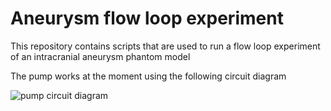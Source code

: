 # Aneurysm flow loop experiment
This repository contains scripts that are used to run a flow loop experiment of an intracranial aneurysm phantom model

The pump works at the moment using the following circuit diagram

![pump circuit diagram](https://github.com/sanjivdg/aneurysm-flow-loop/pump_electric_circuit_diagram.png?raw=true)
